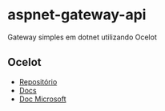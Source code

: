 # aspnet-gateway-api
Gateway simples em dotnet utilizando Ocelot

## Ocelot
- [Repositório](https://github.com/ThreeMammals/Ocelot)
- [Docs](https://ocelot.readthedocs.io/en/latest/)
- [Doc Microsoft](https://learn.microsoft.com/pt-br/dotnet/architecture/microservices/multi-container-microservice-net-applications/implement-api-gateways-with-ocelot)
